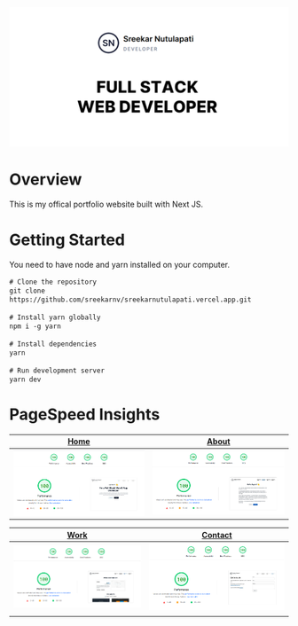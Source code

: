 ![](public/og-image.png)

# Overview

This is my offical portfolio website built with Next JS.

# Getting Started

You need to have node and yarn installed on your computer.

    # Clone the repository
    git clone https://github.com/sreekarnv/sreekarnutulapati.vercel.app.git

    # Install yarn globally
    npm i -g yarn

    # Install dependencies
    yarn

    # Run development server
    yarn dev

# PageSpeed Insights

| [Home](https://pagespeed.web.dev/report?url=https%3A%2F%2Fsreekarnutulapati.vercel.app&form_factor=desktop) | [About](https://pagespeed.web.dev/report?url=https%3A%2F%2Fsreekarnutulapati.vercel.app%2Fabout&form_factor=desktop) |
| :---------------------------------------------------------------------------------------------------------: | :------------------------------------------------------------------------------------------------------------------: |
|                                            ![](assets/home.png)                                             |                                                ![](assets/about.png)                                                 |

| [Work](https://pagespeed.web.dev/report?url=https%3A%2F%2Fsreekarnutulapati.vercel.app%2Fwork&form_factor=desktop) | [Contact](https://pagespeed.web.dev/report?url=https%3A%2F%2Fsreekarnutulapati.vercel.app%2Fcontact&form_factor=desktop) |
| :----------------------------------------------------------------------------------------------------------------: | :----------------------------------------------------------------------------------------------------------------------: |
|                                                ![](assets/work.png)                                                |                                                 ![](assets/contact.png)                                                  |
|                                                                                                                    |
